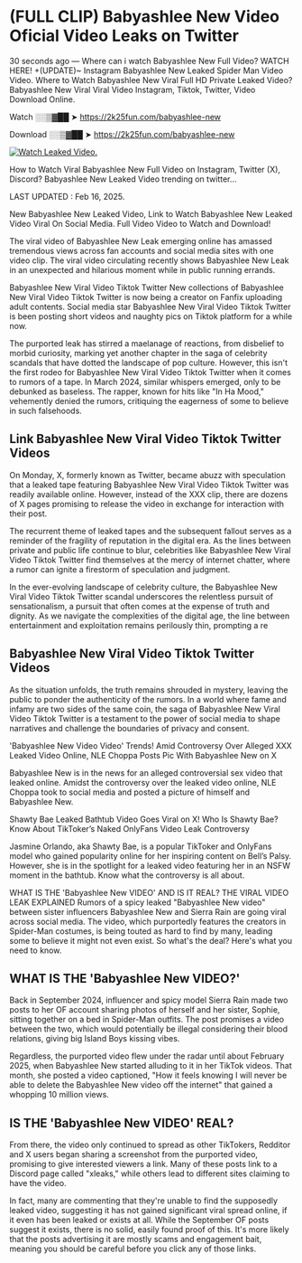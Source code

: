# (FULL CLIP) Babyashlee New Video Oficial Video Leaks on Twitter

30 seconds ago — Where can i watch Babyashlee New Full Video? WATCH HERE! +(UPDATE)~ Instagram Babyashlee New Leaked Spider Man Video Video. Where to Watch Babyashlee New Viral Full HD Private Leaked Video? Babyashlee New Viral Viral Video Instagram, Tiktok, Twitter, Video Download Online.

Watch ░░▒▓██ ➤ https://2k25fun.com/babyashlee-new

Download ░░▒▓██ ➤ https://2k25fun.com/babyashlee-new

[![Watch Leaked Video.](https://miro.medium.com/v2/resize:fit:828/format:webp/1*cilzJN44JGOrTw9NJCrNHA.gif "Watch Leaked Video")](https://2k25fun.com/babyashlee-new)

How to Watch Viral Babyashlee New Full Video on Instagram, Twitter (X), Discord? Babyashlee New Leaked Video trending on twitter...

LAST UPDATED : Feb 16, 2025.

New Babyashlee New Leaked Video, Link to Watch Babyashlee New Leaked Video Viral On Social Media. Full Video Video to Watch and Download!

The viral video of Babyashlee New Leak emerging online has amassed tremendous views across fan accounts and social media sites with one video clip. The viral video circulating recently shows Babyashlee New Leak in an unexpected and hilarious moment while in public running errands.

Babyashlee New Viral Video Tiktok Twitter New collections of Babyashlee New Viral Video Tiktok Twitter is now being a creator on Fanfix uploading adult contents. Social media star Babyashlee New Viral Video Tiktok Twitter is been posting short videos and naughty pics on Tiktok platform for a while now.

The purported leak has stirred a maelanage of reactions, from disbelief to morbid curiosity, marking yet another chapter in the saga of celebrity scandals that have dotted the landscape of pop culture. However, this isn't the first rodeo for Babyashlee New Viral Video Tiktok Twitter when it comes to rumors of a tape. In March 2024, similar whispers emerged, only to be debunked as baseless. The rapper, known for hits like "In Ha Mood," vehemently denied the rumors, critiquing the eagerness of some to believe in such falsehoods.

## Link Babyashlee New Viral Video Tiktok Twitter Videos

On Monday, X, formerly known as Twitter, became abuzz with speculation that a leaked tape featuring Babyashlee New Viral Video Tiktok Twitter was readily available online. However, instead of the XXX clip, there are dozens of X pages promising to release the video in exchange for interaction with their post.

The recurrent theme of leaked tapes and the subsequent fallout serves as a reminder of the fragility of reputation in the digital era. As the lines between private and public life continue to blur, celebrities like Babyashlee New Viral Video Tiktok Twitter find themselves at the mercy of internet chatter, where a rumor can ignite a firestorm of speculation and judgment.

In the ever-evolving landscape of celebrity culture, the Babyashlee New Viral Video Tiktok Twitter scandal underscores the relentless pursuit of sensationalism, a pursuit that often comes at the expense of truth and dignity. As we navigate the complexities of the digital age, the line between entertainment and exploitation remains perilously thin, prompting a re

##  Babyashlee New Viral Video Tiktok Twitter Videos

As the situation unfolds, the truth remains shrouded in mystery, leaving the public to ponder the authenticity of the rumors. In a world where fame and infamy are two sides of the same coin, the saga of Babyashlee New Viral Video Tiktok Twitter is a testament to the power of social media to shape narratives and challenge the boundaries of privacy and consent.

'Babyashlee New Video Video' Trends! Amid Controversy Over Alleged XXX Leaked Video Online, NLE Choppa Posts Pic With Babyashlee New on X

Babyashlee New is in the news for an alleged controversial sex video that leaked online. Amidst the controversy over the leaked video online, NLE Choppa took to social media and posted a picture of himself and Babyashlee New.

Shawty Bae Leaked Bathtub Video Goes Viral on X! Who Is Shawty Bae? Know About TikToker’s Naked OnlyFans Video Leak Controversy

Jasmine Orlando, aka Shawty Bae, is a popular TikToker and OnlyFans model who gained popularity online for her inspiring content on Bell’s Palsy. However, she is in the spotlight for a leaked video featuring her in an NSFW moment in the bathtub. Know what the controversy is all about.

WHAT IS THE 'Babyashlee New VIDEO' AND IS IT REAL? THE VIRAL VIDEO LEAK EXPLAINED Rumors of a spicy leaked "Babyashlee New video" between sister influencers Babyashlee New and Sierra Rain are going viral across social media. The video, which purportedly features the creators in Spider-Man costumes, is being touted as hard to find by many, leading some to believe it might not even exist. So what's the deal? Here's what you need to know.

## WHAT IS THE 'Babyashlee New VIDEO?'

Back in September 2024, influencer and spicy model Sierra Rain made two posts to her OF account sharing photos of herself and her sister, Sophie, sitting together on a bed in Spider-Man outfits. The post promises a video between the two, which would potentially be illegal considering their blood relations, giving big Island Boys kissing vibes.

Regardless, the purported video flew under the radar until about February 2025, when Babyashlee New started alluding to it in her TikTok videos. That month, she posted a video captioned, "How it feels knowing I will never be able to delete the Babyashlee New video off the internet" that gained a whopping 10 million views.

## IS THE 'Babyashlee New VIDEO' REAL?

From there, the video only continued to spread as other TikTokers, Redditor and X users began sharing a screenshot from the purported video, promising to give interested viewers a link. Many of these posts link to a Discord page called "xleaks," while others lead to different sites claiming to have the video.

In fact, many are commenting that they're unable to find the supposedly leaked video, suggesting it has not gained significant viral spread online, if it even has been leaked or exists at all. While the September OF posts suggest it exists, there is no solid, easily found proof of this. It's more likely that the posts advertising it are mostly scams and engagement bait, meaning you should be careful before you click any of those links.
